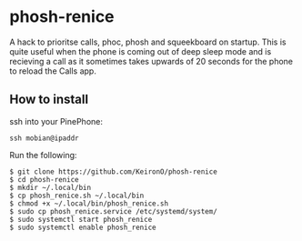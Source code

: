 # phosh-renice

A hack to prioritse calls, phoc, phosh and squeekboard on startup. This is quite useful when the phone is coming out of deep sleep mode and is recieving a call as it sometimes takes upwards of 20 seconds for the phone to reload the Calls app.

## How to install

ssh into your PinePhone:

```
ssh mobian@ipaddr
```

Run the following:

```
$ git clone https://github.com/KeironO/phosh-renice
$ cd phosh-renice
$ mkdir ~/.local/bin
$ cp phosh_renice.sh ~/.local/bin
$ chmod +x ~/.local/bin/phosh_renice.sh
$ sudo cp phosh_renice.service /etc/systemd/system/
$ sudo systemctl start phosh_renice
$ sudo systemctl enable phosh_renice
```


